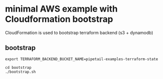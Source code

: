 # minimal AWS example with Cloudformation bootstrap
CloudFormation is used to bootstrap terraform backend (s3 + dynamodb)

## bootstrap
```
export TERRAFORM_BACKEND_BUCKET_NAME=pipetail-examples-terraform-state

cd bootstrap
./bootstrap.sh
```
